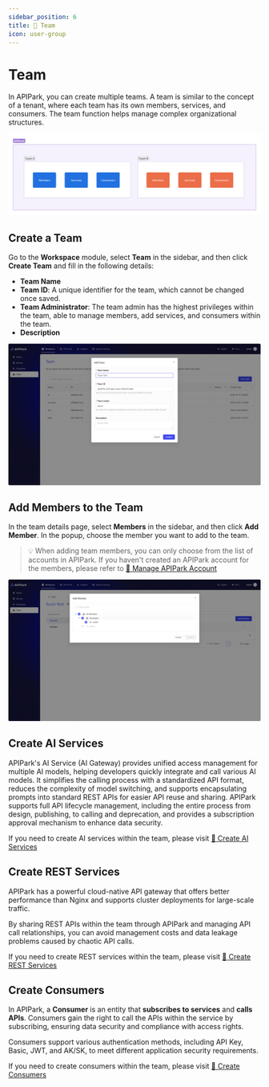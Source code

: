 ```yaml
---
sidebar_position: 6
title: 🤝 Team
icon: user-group
---
```


# Team

In APIPark, you can create multiple teams. A team is similar to the concept of a tenant, where each team has its own members, services, and consumers. The team function helps manage complex organizational structures.

![](images/2024-10-28-22-11-37.png)

## Create a Team

Go to the **Workspace** module, select **Team** in the sidebar, and then click **Create Team** and fill in the following details:

* **Team Name**
* **Team ID**: A unique identifier for the team, which cannot be changed once saved.
* **Team Administrator**: The team admin has the highest privileges within the team, able to manage members, add services, and consumers within the team.
* **Description**

![](images/cd907e5cc59c79d0f0.png)

## Add Members to the Team

In the team details page, select **Members** in the sidebar, and then click **Add Member**. In the popup, choose the member you want to add to the team.

> 💡 When adding team members, you can only choose from the list of accounts in APIPark. If you haven't created an APIPark account for the members, please refer to [🔗 Manage APIPark Account](system_setting/account_role.md)

![](images/2024-10-28-21-53-07.png)

## Create AI Services

APIPark's AI Service (AI Gateway) provides unified access management for multiple AI models, helping developers quickly integrate and call various AI models. It simplifies the calling process with a standardized API format, reduces the complexity of model switching, and supports encapsulating prompts into standard REST APIs for easier API reuse and sharing. APIPark supports full API lifecycle management, including the entire process from design, publishing, to calling and deprecation, and provides a subscription approval mechanism to enhance data security.

If you need to create AI services within the team, please visit [🔗 Create AI Services](services/ai_services.md)

## Create REST Services

APIPark has a powerful cloud-native API gateway that offers better performance than Nginx and supports cluster deployments for large-scale traffic.

By sharing REST APIs within the team through APIPark and managing API call relationships, you can avoid management costs and data leakage problems caused by chaotic API calls.

If you need to create REST services within the team, please visit [🔗 Create REST Services](services/rest_services.md)

## Create Consumers

In APIPark, a **Consumer** is an entity that **subscribes to services** and **calls APIs**. Consumers gain the right to call the APIs within the service by subscribing, ensuring data security and compliance with access rights.

Consumers support various authentication methods, including API Key, Basic, JWT, and AK/SK, to meet different application security requirements.

If you need to create consumers within the team, please visit [🔗 Create Consumers](consumers.md)
